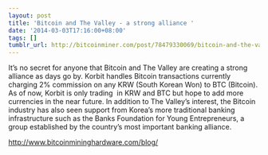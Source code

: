 ```yaml
---
layout: post
title: 'Bitcoin and The Valley - a strong alliance '
date: '2014-03-03T17:16:00+08:00'
tags: []
tumblr_url: http://bitcoinminer.com/post/78479330069/bitcoin-and-the-valley-a-strong-alliance
---
```

It’s no secret for anyone that Bitcoin and The Valley are creating a strong alliance as days go by. Korbit handles Bitcoin transactions currently charging 2% commission on any KRW (South Korean Won) to BTC (Bitcoin). As of now, Korbit is only trading  in KRW and BTC but hope to add more currencies in the near future. In addition to The Valley’s interest, the Bitcoin industry has also seen support from Korea’s more traditional banking infrastructure such as the Banks Foundation for Young Entrepreneurs, a group established by the country’s most important banking alliance.

http://www.bitcoinmininghardware.com/blog/

